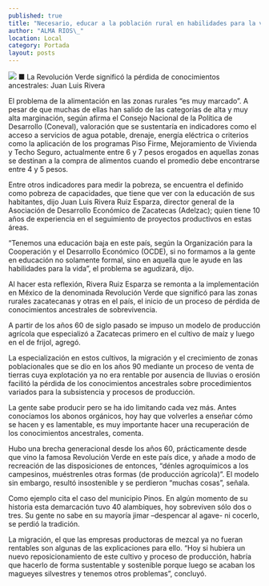 ```yaml
---
published: true
title: "Necesario, educar a la población rural en habilidades para la vida, señala Adelzac"
author: "ALMA RIOS\_"
location: Local
category: Portada
layout: posts
---
```


![](http://i.imgur.com/DUHFCWrm.jpg)
■ La Revolución Verde significó la pérdida de conocimientos ancestrales: Juan Luis Rivera 

El problema de la alimentación en las zonas rurales “es muy marcado”. A pesar de que muchas de ellas han salido de las categorías de alta y muy alta marginación, según afirma el Consejo Nacional de la Política de Desarrollo (Coneval), valoración que se sustentaría en indicadores como el acceso a servicios de agua potable, drenaje, energía eléctrica o criterios como la aplicación de los programas Piso Firme, Mejoramiento de Vivienda y Techo Seguro, actualmente entre 6 y 7 pesos erogados en aquellas zonas se destinan a la compra de alimentos cuando el promedio debe encontrarse entre 4 y 5 pesos.

Entre otros indicadores para medir la pobreza, se encuentra el definido como pobreza de capacidades, que tiene que ver con la educación de sus habitantes, dijo Juan Luis Rivera Ruiz Esparza, director general de la Asociación de Desarrollo Económico de Zacatecas (Adelzac); quien tiene 10 años de experiencia en el seguimiento de proyectos productivos en estas áreas.

“Tenemos una educación baja en este país, según la Organización para la Cooperación y el Desarrollo Económico (OCDE), si no formamos a la gente en educación no solamente formal, sino en aquella que le ayude en las habilidades para la vida”, el problema se agudizará, dijo.

Al hacer esta reflexión, Rivera Ruiz Esparza se remonta a la implementación en México de la denominada Revolución Verde que significó para las zonas rurales zacatecanas y otras en el país, el inicio de un proceso de pérdida de conocimientos ancestrales de sobrevivencia.

A partir de los años 60 de siglo pasado se impuso un modelo de producción agrícola que especializó a Zacatecas primero en el cultivo de maíz y luego en el de frijol, agregó.

La especialización en estos cultivos, la migración y el crecimiento de zonas poblacionales que se dio en los años 90 mediante un proceso de venta de tierras cuya explotación ya no era rentable por ausencia de lluvias o erosión facilitó la pérdida de los conocimientos ancestrales sobre procedimientos variados para la subsistencia y procesos de producción.

La gente sabe producir pero se ha ido limitando cada vez más. Antes conocíamos los abonos orgánicos, hoy hay que volverles a enseñar cómo se hacen y es lamentable, es muy importante hacer una recuperación de los conocimientos ancestrales, comenta.

Hubo una brecha generacional desde los años 60, prácticamente desde que vino la famosa Revolución Verde en este país dice, y añade a modo de recreación de las disposiciones de entonces, “dénles agroquímicos a los campesinos, muéstrenles otras formas (de producción agrícola)”. El modelo sin embargo, resultó insostenible y se perdieron “muchas cosas”, señala.

Como ejemplo cita el caso del municipio Pinos. En algún momento de su historia esta demarcación tuvo 40 alambiques, hoy sobreviven sólo dos o tres. Su gente no sabe en su mayoría jimar –despencar al agave- ni cocerlo, se perdió la tradición.

La migración, el que las empresas productoras de mezcal ya no fueran rentables son algunas de las explicaciones para ello. “Hoy si hubiera un nuevo reposicionamiento de este cultivo y proceso de producción, habría que hacerlo de forma sustentable y sostenible porque luego se acaban los magueyes silvestres y tenemos otros problemas”, concluyó.
